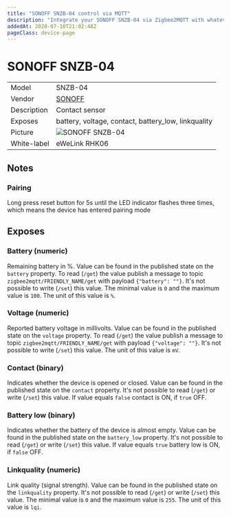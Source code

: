 ```yaml
---
title: "SONOFF SNZB-04 control via MQTT"
description: "Integrate your SONOFF SNZB-04 via Zigbee2MQTT with whatever smart home infrastructure you are using without the vendor's bridge or gateway."
addedAt: 2020-07-10T21:02:48Z
pageClass: device-page
---
```


<!-- !!!! -->
<!-- ATTENTION: This file is auto-generated through docgen! -->
<!-- You can only edit the "Notes"-Section between the two comment lines "Notes BEGIN" and "Notes END". -->
<!-- Do not use h1 or h2 heading within "## Notes"-Section. -->
<!-- !!!! -->

# SONOFF SNZB-04

|     |     |
|-----|-----|
| Model | SNZB-04  |
| Vendor  | [SONOFF](/supported-devices/#v=SONOFF)  |
| Description | Contact sensor |
| Exposes | battery, voltage, contact, battery_low, linkquality |
| Picture | ![SONOFF SNZB-04](https://www.zigbee2mqtt.io/images/devices/SNZB-04.png) |
| White-label | eWeLink RHK06 |


<!-- Notes BEGIN: You can edit here. Add "## Notes" headline if not already present. -->
## Notes


### Pairing
Long press reset button for 5s until the LED indicator flashes three times, which means the device has entered pairing mode
<!-- Notes END: Do not edit below this line -->




## Exposes

### Battery (numeric)
Remaining battery in %.
Value can be found in the published state on the `battery` property.
To read (`/get`) the value publish a message to topic `zigbee2mqtt/FRIENDLY_NAME/get` with payload `{"battery": ""}`.
It's not possible to write (`/set`) this value.
The minimal value is `0` and the maximum value is `100`.
The unit of this value is `%`.

### Voltage (numeric)
Reported battery voltage in millivolts.
Value can be found in the published state on the `voltage` property.
To read (`/get`) the value publish a message to topic `zigbee2mqtt/FRIENDLY_NAME/get` with payload `{"voltage": ""}`.
It's not possible to write (`/set`) this value.
The unit of this value is `mV`.

### Contact (binary)
Indicates whether the device is opened or closed.
Value can be found in the published state on the `contact` property.
It's not possible to read (`/get`) or write (`/set`) this value.
If value equals `false` contact is ON, if `true` OFF.

### Battery low (binary)
Indicates whether the battery of the device is almost empty.
Value can be found in the published state on the `battery_low` property.
It's not possible to read (`/get`) or write (`/set`) this value.
If value equals `true` battery low is ON, if `false` OFF.

### Linkquality (numeric)
Link quality (signal strength).
Value can be found in the published state on the `linkquality` property.
It's not possible to read (`/get`) or write (`/set`) this value.
The minimal value is `0` and the maximum value is `255`.
The unit of this value is `lqi`.


